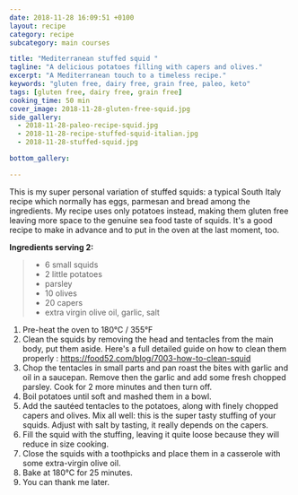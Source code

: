 ```yaml
---
date: 2018-11-28 16:09:51 +0100
layout: recipe
category: recipe
subcategory: main courses

title: "Mediterranean stuffed squid "
tagline: "A delicious potatoes filling with capers and olives."
excerpt: "A Mediterranean touch to a timeless recipe."
keywords: "gluten free, dairy free, grain free, paleo, keto"
tags: [gluten free, dairy free, grain free]
cooking_time: 50 min
cover_image: 2018-11-28-gluten-free-squid.jpg
side_gallery:
  - 2018-11-28-paleo-recipe-squid.jpg
  - 2018-11-28-recipe-stuffed-squid-italian.jpg
  - 2018-11-28-stuffed-squid.jpg

bottom_gallery:

---
```


This is my super personal variation of stuffed squids: a typical South Italy recipe which normally has eggs, parmesan and bread among the ingredients. My recipe uses only potatoes instead, making them gluten free leaving more space to the  genuine sea food taste of squids. It's a good recipe to make in advance and to put in the oven at the last moment, too.

__Ingredients serving 2:__
> - 6 small squids
> - 2 little potatoes
> - parsley
> - 10 olives
> - 20 capers
> - extra virgin olive oil, garlic, salt

1. Pre-heat the oven to 180°C / 355°F
2. Clean the squids by removing the head and tentacles from the main body, put them aside. Here's a full detailed guide on how to clean them properly : https://food52.com/blog/7003-how-to-clean-squid
3. Chop the tentacles in small parts and pan roast the bites with garlic and oil in a saucepan. Remove then the garlic and add some fresh chopped parsley. Cook for 2 more minutes and then turn off.
4. Boil potatoes until soft and mashed them in a bowl.
5. Add the sautéed tentacles to the potatoes, along with finely chopped capers and olives. Mix all well: this is the super tasty stuffing of your squids. Adjust with salt by tasting, it really depends on the capers.
6. Fill the squid with the stuffing, leaving it quite loose because they will reduce in size cooking.
7. Close the squids with a toothpicks and place them in a casserole with some extra-virgin olive oil.
8. Bake at 180°C for 25 minutes.
9. You can thank me later.
